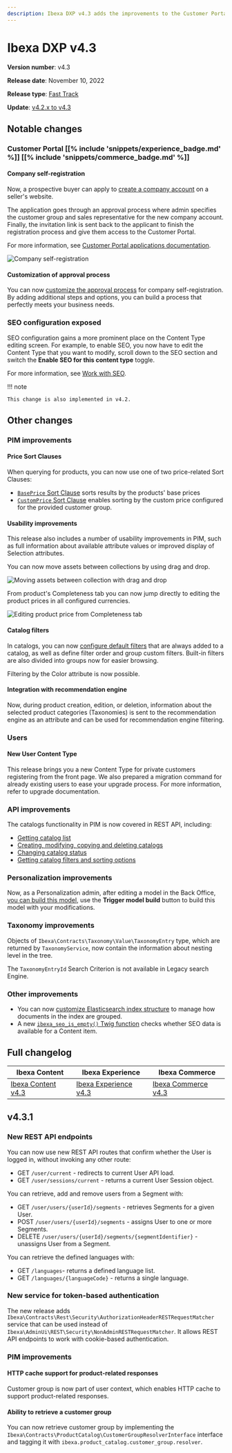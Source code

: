 ```yaml
---
description: Ibexa DXP v4.3 adds the improvements to the Customer Portal, PIM and SEO.
---
```


# Ibexa DXP v4.3

**Version number**: v4.3

**Release date**: November 10, 2022

**Release type**: [Fast Track](https://support.ibexa.co/Public/service-life)

**Update**: [v4.2.x to v4.3](https://doc.ibexa.co/en/4.3/update_and_migration/from_4.2/update_from_4.2/)

## Notable changes

### Customer Portal [[% include 'snippets/experience_badge.md' %]] [[% include 'snippets/commerce_badge.md' %]]

#### Company self-registration

Now, a prospective buyer can apply to [create a company account](https://doc.ibexa.co/projects/userguide/en/latest/shop_administration/company_self_registration/) on a seller's website.

The application goes through an approval process
where admin specifies the customer group and sales representative for the new company account.
Finally, the invitation link is sent back to the applicant to finish the registration process
and give them access to the Customer Portal.

For more information, see [Customer Portal applications documentation](cp_applications.md).

![Company self-registration](img/4.3_self_registration.png)

#### Customization of approval process

You can now [customize the approval process](cp_applications.md#customization-of-an-approval-process) for company self-registration.
By adding additional steps and options, you can build a process that perfectly meets your business needs.

### SEO configuration exposed

SEO configuration gains a more prominent place on the Content Type editing screen.
For example, to enable SEO, you now have to edit the Content Type that you want to modify, 
scroll down to the SEO section and switch the **Enable SEO for this content type** toggle.

For more information, see [Work with SEO](https://doc.ibexa.co/projects/userguide/en/latest/search_engine_optimization/work_with_seo/).

!!! note

    This change is also implemented in v4.2.

## Other changes

### PIM improvements

#### Price Sort Clauses

When querying for products, you can now use one of two price-related Sort Clauses:

- [`BasePrice` Sort Clause](https://doc.ibexa.co/en/master/search/sort_clause_reference/baseprice_sort_clause/) sorts results by the products' base prices
- [`CustomPrice` Sort Clause](https://doc.ibexa.co/en/master/search/sort_clause_reference/customprice_sort_clause/) enables sorting by the custom price configured for the provided customer group.

#### Usability improvements

This release also includes a number of usability improvements in PIM,
such as full information about available attribute values or improved display of Selection attributes.

You can now move assets between collections by using drag and drop.

![Moving assets between collection with drag and drop](img/4.3_collection_dnd.png)

From product's Completeness tab you can now jump directly to editing the product prices in all configured currencies.

![Editing product price from Completeness tab](img/4.3_edit_product_price.png)

#### Catalog filters

In catalogs, you can now [configure default filters](https://doc.ibexa.co/en/master/pim/pim_configuration/#catalog-filters) that are always added to a catalog,
as well as define filter order and group custom filters.
Built-in filters are also divided into groups now for easier browsing.

Filtering by the Color attribute is now possible.

#### Integration with recommendation engine

Now, during product creation, edition, or deletion, information about the selected product categories (Taxonomies) is sent to the recommendation engine as an attribute
and can be used for recommendation engine filtering.

### Users

#### New User Content Type

This release brings you a new Content Type for private customers registering from the front page.
We also prepared a migration command for already existing users to ease your upgrade process.
For more information, refer to upgrade documentation.

### API improvements

The catalogs functionality in PIM is now covered in REST API, including:

- [Getting catalog list](https://doc.ibexa.co/en/4.3/api/rest_api/rest_api_reference/rest_api_reference.html#product-catalog-filter-catalogs)
- [Creating, modifying, copying and deleting catalogs](https://doc.ibexa.co/en/4.3/api/rest_api/rest_api_reference/rest_api_reference.html#product-catalog-create-catalog)
- [Changing catalog status](https://doc.ibexa.co/en/4.3/api/rest_api/rest_api_reference/rest_api_reference.html#product-catalog-update-catalog)
- [Getting catalog filters and sorting options](https://doc.ibexa.co/en/4.3/api/rest_api/rest_api_reference/rest_api_reference.html#product-catalog-load-catalog-filters)

### Personalization improvements

Now, as a Personalization admin, after editing a model in the Back Office,
[you can build this model](https://doc.ibexa.co/projects/userguide/en/master/personalization/recommendation_models/#trigger-model-build), use the **Trigger model build** button to build this model with your modifications.

### Taxonomy improvements

Objects of `Ibexa\Contracts\Taxonomy\Value\TaxonomyEntry` type,
which are returned by `TaxonomyService`, now contain the information about nesting level in the tree.

The `TaxonomyEntryId` Search Criterion is not available in Legacy search Engine.

### Other improvements

- You can now [customize Elasticsearch index structure](https://doc.ibexa.co/en/master/search/extensibility/customize_elasticsearch_index_structure/) to manage how documents in the index are grouped.
- A new [`ibexa_seo_is_empty()` Twig function](https://doc.ibexa.co/en/master/templating/twig_function_reference/content_twig_functions/#ibexa_content_name) checks whether SEO data is available for a Content item.

## Full changelog

| Ibexa Content  | Ibexa Experience  | Ibexa Commerce |
|--------------|------------|------------|
| [Ibexa Content v4.3](https://github.com/ibexa/content/releases/tag/v4.3.0) | [Ibexa Experience v4.3](https://github.com/ibexa/experience/releases/tag/v4.3.0) | [Ibexa Commerce v4.3](https://github.com/ibexa/commerce/releases/tag/v4.3.0)|

## v4.3.1

### New REST API endpoints 

You can now use new REST API routes that confirm whether the User is logged in,
without invoking any other route:

- GET `/user/current` - redirects to current User API load.
- GET `/user/sessions/current` - returns a current User Session object.

You can retrieve, add and remove users from a Segment with:

- GET `/user/users/{userId}/segments` - retrieves Segments for a given User.
- POST `/user/users/{userId}/segments` - assigns User to one or more Segments.
- DELETE `/user/users/{userId}/segments/{segmentIdentifier}` - unassigns User from a Segment.

You can retrieve the defined languages with:

- GET `/languages`- returns a defined language list.
- GET `/languages/{languageCode}` - returns a single language.

### New service for token-based authentication

The new release adds `Ibexa\Contracts\Rest\Security\AuthorizationHeaderRESTRequestMatcher` service that can be used instead of `Ibexa\AdminUi\REST\Security\NonAdminRESTRequestMatcher`.
It allows REST API endpoints to work with cookie-based authentication.

### PIM improvements

#### HTTP cache support for product-related responses

Customer group is now part of user context, which enables HTTP cache to support 
product-related responses.

#### Ability to retrieve a customer group

You can now retrieve customer group by implementing the `Ibexa\Contracts\ProductCatalog\CustomerGroupResolverInterface` interface and tagging it with `ibexa.product_catalog.customer_group.resolver`.
